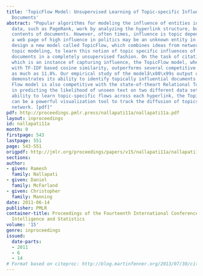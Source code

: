 ```yaml
---
title: 'TopicFlow Model: Unsupervised Learning of Topic-specific Influences of Hyperlinked
  Documents'
abstract: "Popular algorithms for modeling the influence of entities in networked
  data, such as PageRank, work by analyzing the hyperlink structure, but ignore the
  contents of documents. However, often times, influence is topic dependent, e.g.,
  a web page of high influence in politics may be an unknown entity in sports.  We
  design a new model called TopicFlow, which combines ideas from network flow and
  topic modeling, to learn this notion of topic specific influences of hyperlinked
  documents in a completely unsupervised fashion. On the task of citation recommendation,
  which is an instance of capturing influence, the TopicFlow model, when combined
  with TF-IDF based cosine similarity, outperforms several competitive baselines by
  as much as 11.8%. Our empirical study of the modelâ\x80\x99s output on ACL corpus
  demonstrates its ability to identify topically influential documents. The Topic-
  Flow model is also competitive with the state-of-theart Relational Topic Models
  in predicting the likelihood of unseen text on two different data sets. Due to its
  ability to learn topic-specific flows across each hyperlink, the TopicFlow model
  can be a powerful visualization tool to track the diffusion of topics across a citation
  network. [pdf]"
pdf: http://proceedings.pmlr.press/nallapati11a/nallapati11a.pdf
layout: inproceedings
id: nallapati11a
month: 0
firstpage: 543
lastpage: 551
page: 543-551
origpdf: http://jmlr.org/proceedings/papers/v15/nallapati11a/nallapati11a.pdf
sections: 
author:
- given: Ramesh
  family: Nallapati
- given: Daniel
  family: McFarland
- given: Christopher
  family: Manning
date: 2011-06-14
publisher: PMLR
container-title: Proceedings of the Fourteenth International Conference on Artificial
  Intelligence and Statistics
volume: '15'
genre: inproceedings
issued:
  date-parts:
  - 2011
  - 6
  - 14
# Format based on citeproc: http://blog.martinfenner.org/2013/07/30/citeproc-yaml-for-bibliographies/
---
```

